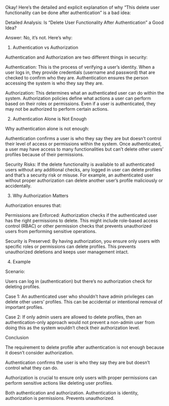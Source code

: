 Okay! Here’s the detailed and explicit explanation of why “This delete user functionality can be done after authentication” is a bad idea:

Detailed Analysis: Is “Delete User Functionality After Authentication” a Good Idea?

Answer: No, it’s not. Here’s why:

1. Authentication vs Authorization

Authentication and Authorization are two different things in security:

Authentication: This is the process of verifying a user’s identity. When a user logs in, they provide credentials (username and password) that are checked to confirm who they are. Authentication ensures the person accessing the system is who they say they are.

Authorization: This determines what an authenticated user can do within the system. Authorization policies define what actions a user can perform based on their roles or permissions. Even if a user is authenticated, they may not be authorized to perform certain actions.

2. Authentication Alone is Not Enough

Why authentication alone is not enough:

Authentication confirms a user is who they say they are but doesn’t control their level of access or permissions within the system. Once authenticated, a user may have access to many functionalities but can’t delete other users’ profiles because of their permissions.

Security Risks: If the delete functionality is available to all authenticated users without any additional checks, any logged in user can delete profiles and that’s a security risk or misuse. For example, an authenticated user without proper authorization can delete another user’s profile maliciously or accidentally.

3. Why Authorization Matters

Authorization ensures that:

Permissions are Enforced: Authorization checks if the authenticated user has the right permissions to delete. This might include role-based access control (RBAC) or other permission checks that prevents unauthorized users from performing sensitive operations.

Security is Preserved: By having authorization, you ensure only users with specific roles or permissions can delete profiles. This prevents unauthorized deletions and keeps user management intact.

4. Example

Scenario:

Users can log in (authentication) but there’s no authorization check for deleting profiles.

Case 1: An authenticated user who shouldn’t have admin privileges can delete other users’ profiles. This can be accidental or intentional removal of important profiles.

Case 2: If only admin users are allowed to delete profiles, then an authentication-only approach would not prevent a non-admin user from doing this as the system wouldn’t check their authorization level.

Conclusion

The requirement to delete profile after authentication is not enough because it doesn’t consider authorization.

Authentication confirms the user is who they say they are but doesn’t control what they can do.

Authorization is crucial to ensure only users with proper permissions can perform sensitive actions like deleting user profiles.

Both authentication and authorization. Authentication is identity, authorization is permissions. Prevents unauthorized.
